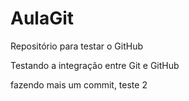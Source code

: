 # AulaGit
Repositório para testar o GitHub

Testando a integração entre Git e GitHub

fazendo mais um commit, teste 2